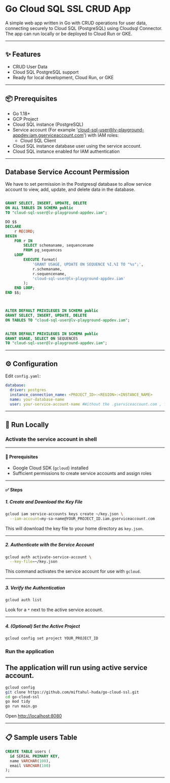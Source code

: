 # Go Cloud SQL SSL CRUD App

A simple web app written in Go with CRUD operations for user data, connecting securely to Cloud SQL (PostgreSQL) using 
Cloudsql Connector. The app can run locally or be deployed to Cloud Run or GKE.

---

## ✨ Features

- CRUD User Data
- Cloud SQL PostgreSQL support
- Ready for local development, Cloud Run, or GKE

---

## 📦 Prerequisites

- Go 1.18+
- GCP Project
- Cloud SQL instance (PostgreSQL)
- Service account (For example 'cloud-sql-user@lv-playground-appdev.iam.gserviceaccount.com') with IAM roles:
  - Cloud SQL Client 
- Cloud SQL instance database user using the service account.
- Cloud SQL instance enabled for IAM authentication
---

## Database Service Account Permission
We have to set permission in the Postgresql database to allow service account to view, add, update, and delete data
in the database.

```sql

GRANT SELECT, INSERT, UPDATE, DELETE
ON ALL TABLES IN SCHEMA public
TO "cloud-sql-user@lv-playground-appdev.iam";

DO $$
DECLARE
    r RECORD;
BEGIN
    FOR r IN
        SELECT schemaname, sequencename
        FROM pg_sequences
    LOOP
        EXECUTE format(
            'GRANT USAGE, UPDATE ON SEQUENCE %I.%I TO "%s";',
            r.schemaname,
            r.sequencename,
            'cloud-sql-user@lv-playground-appdev.iam'
        );
    END LOOP;
END $$;



ALTER DEFAULT PRIVILEGES IN SCHEMA public
GRANT SELECT, INSERT, UPDATE, DELETE
ON TABLES TO "cloud-sql-user@lv-playground-appdev.iam";


ALTER DEFAULT PRIVILEGES IN SCHEMA public
GRANT USAGE, SELECT ON SEQUENCES
TO "cloud-sql-user@lv-playground-appdev.iam";
```
---
## ⚙️ Configuration

Edit `config.yaml`:

```yaml
database:
  driver: postgres 
  instance_connection_name: <PROJECT_ID>:<REGION>:<INSTANCE_NAME>
  name: your-database-name
  user: your-service-account-name #Without the .gserviceaccount.com , for example: cloud-sql-user@lv-playground-appdev.iam
```

---

## 🚀 Run Locally


### Activate the service account in shell

---

#### 📌 Prerequisites

- Google Cloud SDK (`gcloud`) installed
- Sufficient permissions to create service accounts and assign roles

---

#### ✅ Steps


##### 1. Create and Download the Key File

```bash
gcloud iam service-accounts keys create ~/key.json \
  --iam-account=my-sa-name@YOUR_PROJECT_ID.iam.gserviceaccount.com
```

This will download the key file to your home directory as `key.json`.

---

##### 2. Authenticate with the Service Account

```bash
gcloud auth activate-service-account \
  --key-file=~/key.json
```

This command activates the service account for use with `gcloud`.

---

##### 3. Verify the Authentication

```bash
gcloud auth list
```

Look for a `*` next to the active service account.

---

##### 4. (Optional) Set the Active Project

```bash
gcloud config set project YOUR_PROJECT_ID
```
### Run the application

The application will run using active service account.
---

```bash
gcloud config 
git clone https://github.com/miftahul-huda/go-cloud-ssl.git
cd go-cloud-ssl
go mod tidy
go run main.go
```

Open [http://localhost:8080](http://localhost:8080)

---

## 📋 Sample users Table

```sql
CREATE TABLE users (
  id SERIAL PRIMARY KEY,
  name VARCHAR(100),
  email VARCHAR(100)
);
```

---